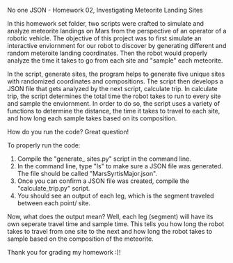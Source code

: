 No one JSON - Homework 02, Investigating Meteorite Landing Sites

In this homework set folder, two scripts were crafted to simulate and analyze meteorite landings on Mars from the perspective of an operator of a robotic vehicle. 
The objective of this project was to first simulate an interactive enviornment for our robot to discover by generating different and random meteroite landing 
coordinates. Then the robot would properly analyze the time it takes to go from each site and "sample" each meteorite.

In the script, generate sites, the program helps to generate five unique sites with randomized coordinates and compositions. The script then develops a JSON file
that gets analyzed by the next script, calculate trip. In calculate trip, the script determines the total time the robot takes to run to every site and sample the 
enviornment. In order to do so, the script uses a variety of functions to determine the distance, the time it takes to travel to each site, and how long each 
sample takes based on its composition.

How do you run the code? Great question!

To properly run the code:
  1) Compile the "generate_ sites.py" script in the command line.
  2) In the command line, type "ls" to make sure a JSON file was generated. The file should be called "MarsSyrtisMajor.json".
  3) Once you can confirm a JSON file was created, compile the "calculate_trip.py" script.
  4) You should see an output of each leg, which is the segment traveled between each point/ site.

Now, what does the output mean? Well, each leg (segment) will have its own seperate travel time and sample time. This tells you how long the robot takes to travel 
from one site to the next and how long the robot takes to sample based on the composition of the meteorite.

Thank you for grading my homework :)!     
